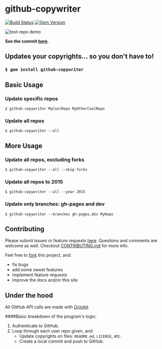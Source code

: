 # github-copywriter
[![Build Status](https://travis-ci.org/ryanmjacobs/github-copywriter.svg?branch=master)](https://travis-ci.org/ryanmjacobs/github-copywriter)
[![Gem Version](https://badge.fury.io/rb/github-copywriter.svg)](http://badge.fury.io/rb/github-copywriter)

![test-repo demo](https://raw.githubusercontent.com/ryanmjacobs/github-copywriter/master/test_repo_demo.gif)

**See the commit [here](https://github.com/ryanmjacobs/test-repo/commit/7b095e65adf4cedcd7891326ec32c5f526838dd5).**

## Updates your copyrights... so you don't have to!

### `$ gem install github-copywriter`

## Basic Usage

### Update specific repos
`$ github-copywriter MyCoolRepo MyOtherCoolRepo`

### Update all repos
`$ github-copywriter --all`

## More Usage

### Update all repos, excluding forks
`$ github-copywriter --all --skip-forks`

### Update all repos to 2015
`$ github-copywriter --all --year 2015`

### Update only branches: gh-pages and dev
`$ github-copywriter --branches gh-pages,dev MyRepo`

## Contributing
Please submit issues or feature requests [here](//github.com/ryanmjacobs/github-copywriter/issues).
Questions and comments are welcome as well. Checkout
[CONTRIBUTING.md](//github.com/ryanmjacobs/github-copywriter/blob/master/CONTRIBUTING.md)
for more info.

Feel free to [fork](//github.com/ryanmjacobs/github-copywriter/fork) this project, and:

* fix bugs
* add some sweet features
* implement feature requests
* improve the docs and/or this site

## Under the hood
All GitHub API calls are made with [Octokit](//github.com/octokit/octokit.rb).

####Basic breakdown of the program's logic:
1. Authenticate to GitHub.
2. Loop through each user repo given, and:
    * Update copyrights on files: `README.md`, `LICENSE`, etc.
    * Create a local commit and push to GitHub.
